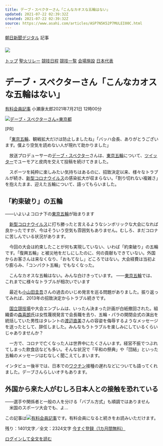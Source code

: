 ```yaml
---
title: デーブ・スペクターさん「こんなカオスな五輪はない」
updated: 2021-07-22 02:39:32Z
created: 2021-07-22 02:39:32Z
source: https://www.asahi.com/articles/ASP7N5K52P7MULEI00C.html
---
```


[朝日新聞デジタル](https://www.asahi.com)
記事

### [![](https://www.asahicom.jp/olympics/2020/images/bnr_tokyo2020_324x52.png)](https://www.asahi.com/olympics/?iref=kijiue_logo)

[トップ](https://www.asahi.com/olympics/?iref=kijiue)
[聖火リレー](https://www.asahi.com/olympics/2020/special/torch/?iref=kijiue)
[競技日程](https://www.asahi.com/olympics/2020/results/?iref=kijiue)
[競技一覧](https://www.asahi.com/olympics/2020/game/?iref=kijiue)
[会場施設](https://www.asahi.com/olympics/2020/venue/?iref=kijiue)
[日本代表](https://www.asahi.com/olympics/2020/athletes/?iref=kijiue)

# デーブ・スペクターさん「こんなカオスな五輪はない」

[有料会員記事](https://www.asahi.com/news/gold.html?iref=com_gold)
小瀬康太郎2021年7月21日 12時00分

[![](https://www.asahicom.jp/articles/images/AS20210720002021_commL.jpg)デーブ・スペクターさん=東京都](https://www.asahi.com/articles/photo/AS20210720002021.html)

[PR]

　「[東京五輪](http://www.asahi.com/olympics/2020/)、観戦拡大だけは防止しましたね」「バッハ会長、ありがとうございます。僕より空気を読めない人が現れて助かりました」

　放送プロデューサーの[デーブ・スペクター](https://www.asahi.com/topics/word/%E3%83%87%E3%83%BC%E3%83%96%E3%83%BB%E3%82%B9%E3%83%9A%E3%82%AF%E3%82%BF%E3%83%BC.html)さんは、[東京五輪](http://www.asahi.com/olympics/2020/)について、[ツイッター](https://www.asahi.com/topics/word/%E3%83%84%E3%82%A4%E3%83%83%E3%82%BF%E3%83%BC.html)でユーモアと皮肉を交えて投稿を続けてきました。

　スポーツを純粋に楽しみたい気持ちはあるのに、招致決定以来、様々なトラブルが続き、[新型コロナウイルス](https://www.asahi.com/topics/word/%E6%96%B0%E5%9E%8B%E8%82%BA%E7%82%8E.html)の感染拡大が収まらない。「割り切れない複雑さ」を抱えたまま、迎えた五輪について、語ってもらいました。

## 「約束破り」の五輪

――いよいよコロナ下の[東京五輪](http://www.asahi.com/olympics/2020/)が始まります

　[新型コロナウイルス](https://www.asahi.com/topics/word/%E6%96%B0%E5%9E%8B%E8%82%BA%E7%82%8E.html)に打ち勝ったと言えるようなシンボリックな大会になれば良かったですが、今はそういう空気も雰囲気もありません。むしろ、まだコロナに苦しんでいる状況があります。

　今回の大会は約束したことが何も実現していない、いわば「約束破り」の五輪です。「復興五輪」と被災地をだしにしたのに、何の貢献もできていない。外国からお客さんは来なくなり、「おもてなし」どころではない。大会経費は当初より膨らみ、「コンパクト五輪」でもなくなった。

　こんなカオスな五輪はない。みんな白けきっています。
――[東京五輪](http://www.asahi.com/olympics/2020/)では、これまでに様々なトラブルが相次いでいます

　最近も[小山田圭吾](https://www.asahi.com/topics/word/%E5%B0%8F%E5%B1%B1%E7%94%B0%E5%9C%AD%E5%90%BE.html)さんの過去のいじめ発言を巡る問題がありました。振り返ってみれば、2013年の招致決定からトラブル続きです。

　[国立競技場](https://www.asahi.com/topics/word/%E5%9B%BD%E7%AB%8B%E7%AB%B6%E6%8A%80%E5%A0%B4.html)や大会エンブレムは、いったん決まった計画が白紙撤回された。組織委の[森喜朗](https://www.asahi.com/topics/word/%E6%A3%AE%E5%96%9C%E6%9C%97.html)氏は女性蔑視発言で会長職を去り、五輪・パラの開閉会式の演出を統括していた男性はタレントの[渡辺直美](https://www.asahi.com/topics/word/%E6%B8%A1%E8%BE%BA%E7%9B%B4%E7%BE%8E.html)さんの容姿を侮辱するようなメッセージを送ったとして、辞任しました。みんなもうトラブルを楽しみにしているくらいじゃありませんか？

　一方で、コロナで亡くなった人は世界中にたくさんいます。経営不振でつぶれてしまった飲食店なども多い。そんな状況で「平和の祭典」や「団結」といった五輪のメッセージはむなしく聞こえてしまいます。

インタビュー後半では、日本での[ワクチン](https://www.asahi.com/topics/word/%E3%83%AF%E3%82%AF%E3%83%81%E3%83%B3.html)接種の遅れなどについても語ってくれました。デーブさんらしいオチもあります。

## 外国から来た人がむしろ日本人との接触を恐れている

――選手や関係者と一般の人を分ける「バブル方式」も順調ではありません
　米国のスポーツ大会でも、よ…

この記事は![](https://www.asahicom.jp/images/icon_key_gold_l.gif)[有料会員記事](https://www.asahi.com/news/gold.html?iref=com_1kiji_g_0)です。有料会員になると続きをお読みいただけます。

残り：1401文字／全文：2324文字
[今すぐ登録（1カ月間無料）](https://digital.asahi.com/info/price/)

[ログインして全文を読む](https://digital.asahi.com/rd/lgck2.html?jumpUrl=https%3A%2F%2Fdigital.asahi.com%2Farticles%2FASP7N5K52P7MULEI00C.html%3F_requesturl%3Darticles%2FASP7N5K52P7MULEI00C.html%26pn%3D15)